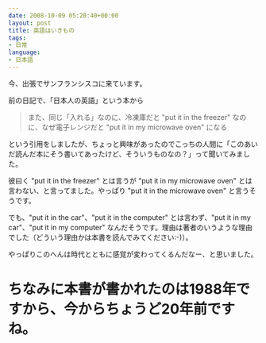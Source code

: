 ```yaml
---
date: 2008-10-09 05:20:40+00:00
layout: post
title: 英語はいきもの
tags:
- 日常
language:
- 日本語
---
```


今、出張でサンフランシスコに来ています。

前の日記で、「日本人の英語」という本から

> また、同じ「入れる」なのに、冷凍庫だと "put it in the freezer" なのに、なぜ電子レンジだと "put it in my microwave oven" になる

という引用をしましたが、ちょっと興味があったのでこっちの人間に「このあいだ読んだ本にそう書いてあったけど、そういうものなの？」って聞いてみました。

彼曰く "put it in the freezer" とは言うが "put it in my microwave oven" とは言わない、と言ってました。やっぱり "put it in the microwave oven" と言うそうです。

でも、"put it in the car"、"put it in the computer" とは言わず、"put it in my car"、"put it in my computer" なんだそうです。理由は著者のいうような理由でした（どういう理由かは本書を読んでみてください:-)）。

やっぱりこのへんは時代とともに感覚が変わってくるんだなー、と思いました。

# ちなみに本書が書かれたのは1988年ですから、今からちょうど20年前ですね。
